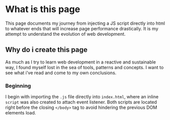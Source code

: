 # What is this page

 This page documents my journey from injecting a JS script directly into html to whatever ends that will increase page performance drastically. It is my attempt to understand the evolution of web development. 

## Why do i create this page

As much as I try to learn web development in a reactive and sustainable way, I found myself lost in the sea of tools, patterns and concepts. I want to see what i've read and come to my own conclusions. 

### Beginning

I begin with importing the `.js` file directly into `index.html`, where an inline `script` was also created to attach event listener. Both scripts are located right before the closing `</body>` tag to avoid hindering the previous DOM elements load. 